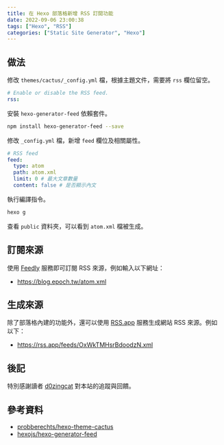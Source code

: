 ```yaml
---
title: 在 Hexo 部落格新增 RSS 訂閱功能
date: 2022-09-06 23:00:38
tags: ["Hexo", "RSS"]
categories: ["Static Site Generator", "Hexo"]
---
```


## 做法

修改 `themes/cactus/_config.yml` 檔，根據主題文件，需要將 `rss` 欄位留空。

```yaml
# Enable or disable the RSS feed.
rss:
```

安裝 `hexo-generator-feed` 依賴套件。

```bash
npm install hexo-generator-feed --save
```

修改 `_config.yml` 檔，新增 `feed` 欄位及相關屬性。

```yaml
# RSS feed
feed:
  type: atom
  path: atom.xml
  limit: 0 # 最大文章數量
  content: false # 是否顯示內文
```

執行編譯指令。

```bash
hexo g
```

查看 `public` 資料夾，可以看到 `atom.xml` 檔被生成。

## 訂閱來源

使用 [Feedly](https://feedly.com) 服務即可訂閱 RSS 來源，例如輸入以下網址：

- <https://blog.epoch.tw/atom.xml>

## 生成來源

除了部落格內建的功能外，還可以使用 [RSS.app](https://rss.app/feed/OxWkTMHsrBdoodzN?utm_source=rssviewer&utm_medium=website) 服務生成網站 RSS 來源。例如以下：

- <https://rss.app/feeds/OxWkTMHsrBdoodzN.xml>

## 後記

特別感謝讀者 [d0zingcat](https://github.com/d0zingcat) 對本站的追蹤與回饋。

## 參考資料

- [probberechts/hexo-theme-cactus](https://github.com/probberechts/hexo-theme-cactus)
- [hexojs/hexo-generator-feed](https://github.com/hexojs/hexo-generator-feed)
